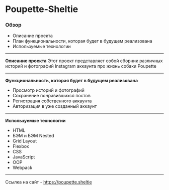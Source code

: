 # Poupette-Sheltie

### Обзор
* Описание проекта
* План функциональности, которая будет в будущем реализована
* Используемые технологии
****
**Описание проекта**
Этот проект представляет собой сборник различных историй и фотографий Instagram аккаунта про жизнь собаки Poupette
****
**Функциональность, которая будет в будущем реализована**
* Просмотр историй и фотографий
* Сохранение понравившихся постов
* Регистрация собственного аккаунта
* Авторизация в уже созданный аккаунт
****
**Используемые технологии**
* HTML
* БЭМ и БЭМ Nested
* Grid Layout
* Flexbox
* CSS
* JavaScript
* OOP
* Webpack
****
Ссылка на сайт - https://poupette.sheltie